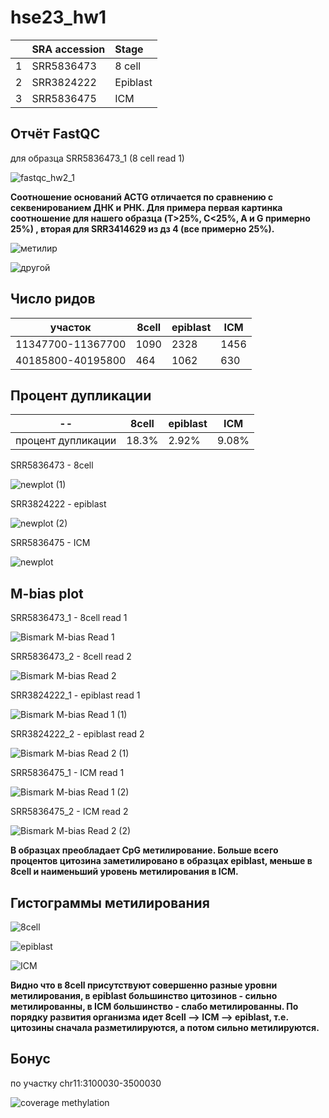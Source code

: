 # hse23_hw1

| | SRA accession  | Stage    |
|---:|:-------------|:-----------|
| 1 | SRR5836473  | 8 cell       |
| 2 | SRR3824222 | Epiblast    |
| 3 | SRR5836475  | ICM       |

## Отчёт FastQC

для образца SRR5836473_1 (8 cell read 1)

![fastqc_hw2_1](https://user-images.githubusercontent.com/103137801/218765992-a88498e6-8994-4d66-8338-b6f75e00523e.png)

**Соотношение оснований ACTG отличается по сравнению с секвенированием ДНК и РНК. Для примера первая картинка соотношение для нашего образца (T>25%, C<25%, A и G примерно 25%) , вторая для SRR3414629 из дз 4 (все примерно 25%).**

![метилир](https://user-images.githubusercontent.com/103137801/218776498-365f47c2-bf85-4723-945f-b41b155c2aba.png)

![другой](https://user-images.githubusercontent.com/103137801/218776441-81ea8def-bfe6-4cc9-ad8d-3f4bbde9ae0f.png)


## Число ридов

участок | 8cell | epiblast | ICM |
--- | --- | --- | --- | 
11347700-11367700 | 1090 | 2328 | 1456 |
40185800-40195800 | 464 | 1062 | 630 |

## Процент дупликации

-- | 8cell | epiblast | ICM |
--- | --- | --- | --- | 
процент дупликации| 18.3% | 2.92% | 9.08% |

SRR5836473 - 8cell

![newplot (1)](https://user-images.githubusercontent.com/103137801/218763864-7a712797-2ec3-48fa-92bc-31febc2528cd.png)

SRR3824222 - epiblast

![newplot (2)](https://user-images.githubusercontent.com/103137801/218764055-afdca031-832b-4ee9-b511-dd6dcefa1359.png)

SRR5836475 - ICM

![newplot](https://user-images.githubusercontent.com/103137801/218762814-fc8c5188-a0fa-4462-821b-b62ae7c857ff.png)


## M-bias plot

SRR5836473_1 - 8cell read 1

![Bismark M-bias Read 1](https://user-images.githubusercontent.com/103137801/218764759-002055ee-585d-4fd0-adb9-125257daa679.png)

SRR5836473_2 - 8cell read 2

![Bismark M-bias Read 2](https://user-images.githubusercontent.com/103137801/218764895-b07d37dd-0ee4-4389-a78d-94fdcd4f1221.png)

SRR3824222_1 - epiblast read 1

![Bismark M-bias Read 1 (1)](https://user-images.githubusercontent.com/103137801/218765057-d65ab9f7-c1fc-41fa-bb76-9dbd4c98c2a3.png)

SRR3824222_2 - epiblast read 2

![Bismark M-bias Read 2 (1)](https://user-images.githubusercontent.com/103137801/218765183-c1435516-23a6-4089-b723-0d828aaec151.png)

SRR5836475_1 - ICM read 1

![Bismark M-bias Read 1 (2)](https://user-images.githubusercontent.com/103137801/218765636-87e2eb57-367c-4a5d-92c6-6982884ad30c.png)

SRR5836475_2 - ICM read 2

![Bismark M-bias Read 2 (2)](https://user-images.githubusercontent.com/103137801/218765763-4dd8c009-97b9-4ce8-ae7f-4136b8d81876.png)


**В образцах преобладает CpG метилирование. Больше всего процентов цитозина заметилировано в образцах epiblast, меньше в 8cell и наименьший уровень метилирования в ICM.**


## Гистограммы метилирования

![8cell](https://user-images.githubusercontent.com/103137801/218759207-ee81611c-c4c7-4fda-8cec-083f29793641.png)

![epiblast](https://user-images.githubusercontent.com/103137801/218759263-ca74bb13-50a6-4a3d-beed-3730e95558b4.png)

![ICM](https://user-images.githubusercontent.com/103137801/218759027-3f6e7126-b7c7-4a9c-a198-31373e0edae4.png)

**Видно что в 8cell присутствуют совершенно разные уровни метилирования, в epiblast большинство цитозинов - сильно метилированны, в ICM большинство - слабо метилированны. По порядку развития организма идет 8cell --> ICM --> epiblast, т.е. цитозины сначала разметилируются, а потом сильно метилируются.**


## Бонус 

по участку chr11:3100030-3500030

![coverage methylation](https://user-images.githubusercontent.com/103137801/218758954-b50a8bd6-057c-4a48-95c7-efbd18c4828b.png)




